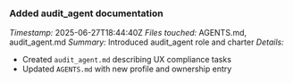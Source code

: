 ### Added audit_agent documentation
*Timestamp:* 2025-06-27T18:44:40Z
*Files touched:* AGENTS.md, audit_agent.md
*Summary:* Introduced audit_agent role and charter
*Details:*
- Created `audit_agent.md` describing UX compliance tasks
- Updated `AGENTS.md` with new profile and ownership entry
